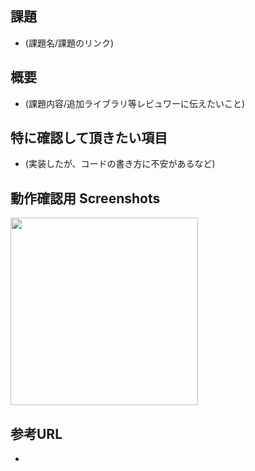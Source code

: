 課題
---
- (課題名/課題のリンク)

概要
---
- (課題内容/追加ライブラリ等レビュワーに伝えたいこと) 

特に確認して頂きたい項目
---
- (実装したが、コードの書き方に不安があるなど)

動作確認用 Screenshots
---
<img src="" width="300" />

参考URL
---
- 


